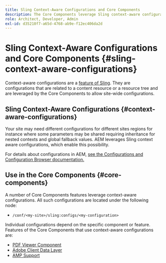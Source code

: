 ```yaml
---
title: Sling Context-Aware Configurations and Core Components
description: The Core Components leverage Sling context-aware configurations for certain features
role: Architect, Developer, Admin
exl-id: d35210f7-a65d-4768-ab9e-f12ec406da2d
---
```

# Sling Context-Aware Configurations and Core Components {#sling-context-aware-configurations}

Context-aware configurations are a [feature of Sling](https://sling.apache.org/documentation/bundles/context-aware-configuration/context-aware-configuration.html). They are configurations that are related to a content resource or a resource tree and are leveraged by the Core Components to allow site-wide configurations.

## Sling Context-Aware Configurations {#context-aware-configurations}

Your site may need different configurations for different sites regions for instance where some parameters may be shared requiring inheritance for nested contexts and global fallback values. AEM leverages Sling context aware configurations, which enable this possibility.

For details about configurations in AEM, [see the Configurations and Configuration Browser documentation.](https://docs.adobe.com/content/help/en/experience-manager-cloud-service/implementing/developing/configurations.html)

## Use in the Core Components {#core-components}

A number of Core Components features leverage context-aware configurations. All such configurations are located under the following node:

* `/conf/<my-site>/sling:configs/<my-configuration>`

Individual configurations depend on the specific component or feature. Features of the Core Components that use context-aware configurations are:

* [PDF Viewer Component](https://github.com/adobe/aem-core-wcm-components/tree/master/content/src/content/jcr_root/apps/core/wcm/components/pdfviewer/v1/pdfviewer#context-aware-config)
* [Adobe Client Data Layer](/help/developing/data-layer/overview.md#installation-activation)
* [AMP Support](https://github.com/adobe/aem-core-wcm-components/tree/master/extensions/amp)
